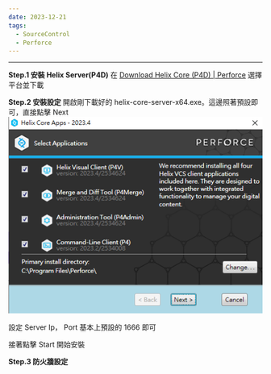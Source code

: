 ```yaml
---
date: 2023-12-21
tags:
  - SourceControl
  - Perforce
---
```

---
**Step.1 安裝 Helix Server(P4D)**
在 [Download Helix Core (P4D) | Perforce](https://www.perforce.com/downloads/helix-core-p4d) 選擇平台並下載

**Step.2 安裝設定**
開啟剛下載好的 helix-core-server-x64.exe。這邊照著預設即可，直接點擊 Next
![2023-12-21 180926](https://raw.githubusercontent.com/agin0634/DuriShen_DevNote/main/Archives/Images/2023-12-21%20180926.png)

設定 Server Ip， Port 基本上預設的 1666 即可


接著點擊 Start 開始安裝

**Step.3 防火牆設定**
